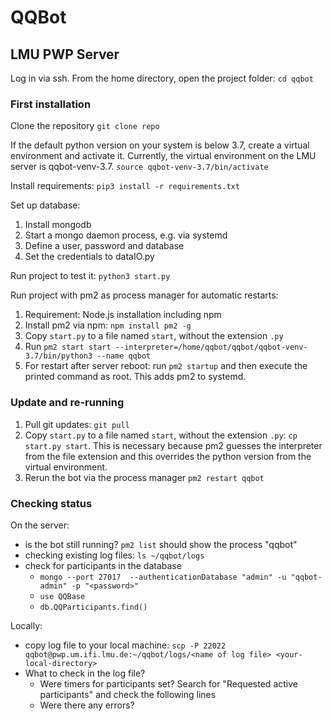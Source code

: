 # QQBot

## LMU PWP Server
Log in via ssh. From the home directory, open the project folder:
`cd qqbot`

### First installation
Clone the repository
`git clone repo`

If the default python version on your system is below 3.7, create a virtual environment and activate it.
Currently, the virtual environment on the LMU server is qqbot-venv-3.7.
`source qqbot-venv-3.7/bin/activate`

Install requirements:
`pip3 install -r requirements.txt`

Set up database:
1. Install mongodb
2. Start a mongo daemon process, e.g. via systemd
3. Define a user, password and database
4. Set the credentials to dataIO.py

Run project to test it:
`python3 start.py`

Run project with pm2 as process manager for automatic restarts:
1. Requirement: Node.js installation including npm
2. Install pm2 via npm: `npm install pm2 -g`
3. Copy `start.py` to a file named `start`, without the extension `.py`
4. Run `pm2 start start --interpreter=/home/qqbot/qqbot/qqbot-venv-3.7/bin/python3 --name qqbot`
5. For restart after server reboot: run `pm2 startup` and then execute the printed command as root. This adds pm2 to systemd.

### Update and re-running
1. Pull git updates: `git pull`
2. Copy `start.py` to a file named `start`, without the extension `.py`: `cp start.py start`. This is necessary because pm2 guesses the interpreter from the file extension and this overrides the python version from the virtual environment.
3. Rerun the bot via the process manager `pm2 restart qqbot`

### Checking status
On the server: 
- is the bot still running? `pm2 list` should show the process "qqbot"
- checking existing log files: `ls ~/qqbot/logs`
- check for participants in the database
    - `mongo --port 27017  --authenticationDatabase "admin" -u "qqbot-admin" -p "<password>"`
    - `use QQBase`
    - `db.QQParticipants.find()`

Locally:
- copy log file to your local machine: `scp -P 22022 qqbot@pwp.um.ifi.lmu.de:~/qqbot/logs/<name of log file> <your-local-directory>`
- What to check in the log file?
    - Were timers for participants set? Search for "Requested active participants" and check the following lines
    - Were there any errors?